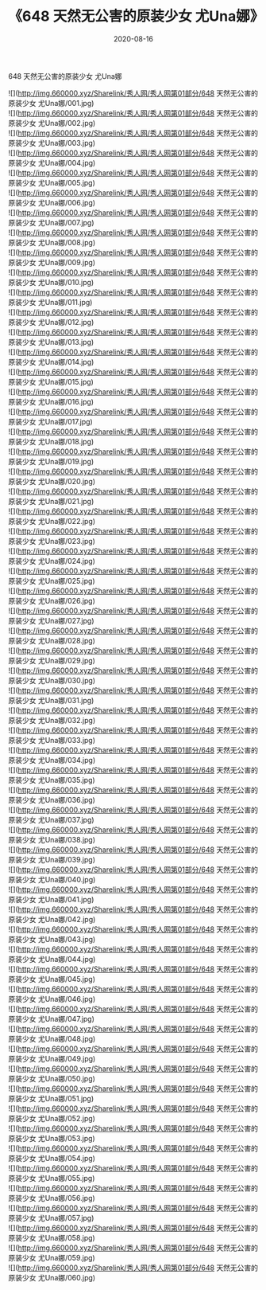 ﻿---
layout: post
title:  《648 天然无公害的原装少女 尤Una娜》
date:   2020-08-16
img: http://img.660000.xyz/Sharelink/秀人网/秀人网第01部分/648 天然无公害的原装少女 尤Una娜/000.jpg
categories: [美女, 清纯, 唯美]
---

648 天然无公害的原装少女 尤Una娜

  ![](http://img.660000.xyz/Sharelink/秀人网/秀人网第01部分/648 天然无公害的原装少女 尤Una娜/001.jpg) <br> ![](http://img.660000.xyz/Sharelink/秀人网/秀人网第01部分/648 天然无公害的原装少女 尤Una娜/002.jpg) <br> ![](http://img.660000.xyz/Sharelink/秀人网/秀人网第01部分/648 天然无公害的原装少女 尤Una娜/003.jpg) <br> ![](http://img.660000.xyz/Sharelink/秀人网/秀人网第01部分/648 天然无公害的原装少女 尤Una娜/004.jpg) <br> ![](http://img.660000.xyz/Sharelink/秀人网/秀人网第01部分/648 天然无公害的原装少女 尤Una娜/005.jpg) <br> ![](http://img.660000.xyz/Sharelink/秀人网/秀人网第01部分/648 天然无公害的原装少女 尤Una娜/006.jpg) <br> ![](http://img.660000.xyz/Sharelink/秀人网/秀人网第01部分/648 天然无公害的原装少女 尤Una娜/007.jpg) <br> ![](http://img.660000.xyz/Sharelink/秀人网/秀人网第01部分/648 天然无公害的原装少女 尤Una娜/008.jpg) <br> ![](http://img.660000.xyz/Sharelink/秀人网/秀人网第01部分/648 天然无公害的原装少女 尤Una娜/009.jpg) <br> ![](http://img.660000.xyz/Sharelink/秀人网/秀人网第01部分/648 天然无公害的原装少女 尤Una娜/010.jpg) <br> ![](http://img.660000.xyz/Sharelink/秀人网/秀人网第01部分/648 天然无公害的原装少女 尤Una娜/011.jpg) <br> ![](http://img.660000.xyz/Sharelink/秀人网/秀人网第01部分/648 天然无公害的原装少女 尤Una娜/012.jpg) <br> ![](http://img.660000.xyz/Sharelink/秀人网/秀人网第01部分/648 天然无公害的原装少女 尤Una娜/013.jpg) <br> ![](http://img.660000.xyz/Sharelink/秀人网/秀人网第01部分/648 天然无公害的原装少女 尤Una娜/014.jpg) <br> ![](http://img.660000.xyz/Sharelink/秀人网/秀人网第01部分/648 天然无公害的原装少女 尤Una娜/015.jpg) <br> ![](http://img.660000.xyz/Sharelink/秀人网/秀人网第01部分/648 天然无公害的原装少女 尤Una娜/016.jpg) <br> ![](http://img.660000.xyz/Sharelink/秀人网/秀人网第01部分/648 天然无公害的原装少女 尤Una娜/017.jpg) <br> ![](http://img.660000.xyz/Sharelink/秀人网/秀人网第01部分/648 天然无公害的原装少女 尤Una娜/018.jpg) <br> ![](http://img.660000.xyz/Sharelink/秀人网/秀人网第01部分/648 天然无公害的原装少女 尤Una娜/019.jpg) <br> ![](http://img.660000.xyz/Sharelink/秀人网/秀人网第01部分/648 天然无公害的原装少女 尤Una娜/020.jpg) <br> ![](http://img.660000.xyz/Sharelink/秀人网/秀人网第01部分/648 天然无公害的原装少女 尤Una娜/021.jpg) <br> ![](http://img.660000.xyz/Sharelink/秀人网/秀人网第01部分/648 天然无公害的原装少女 尤Una娜/022.jpg) <br> ![](http://img.660000.xyz/Sharelink/秀人网/秀人网第01部分/648 天然无公害的原装少女 尤Una娜/023.jpg) <br> ![](http://img.660000.xyz/Sharelink/秀人网/秀人网第01部分/648 天然无公害的原装少女 尤Una娜/024.jpg) <br> ![](http://img.660000.xyz/Sharelink/秀人网/秀人网第01部分/648 天然无公害的原装少女 尤Una娜/025.jpg) <br> ![](http://img.660000.xyz/Sharelink/秀人网/秀人网第01部分/648 天然无公害的原装少女 尤Una娜/026.jpg) <br> ![](http://img.660000.xyz/Sharelink/秀人网/秀人网第01部分/648 天然无公害的原装少女 尤Una娜/027.jpg) <br> ![](http://img.660000.xyz/Sharelink/秀人网/秀人网第01部分/648 天然无公害的原装少女 尤Una娜/028.jpg) <br> ![](http://img.660000.xyz/Sharelink/秀人网/秀人网第01部分/648 天然无公害的原装少女 尤Una娜/029.jpg) <br> ![](http://img.660000.xyz/Sharelink/秀人网/秀人网第01部分/648 天然无公害的原装少女 尤Una娜/030.jpg) <br> ![](http://img.660000.xyz/Sharelink/秀人网/秀人网第01部分/648 天然无公害的原装少女 尤Una娜/031.jpg) <br> ![](http://img.660000.xyz/Sharelink/秀人网/秀人网第01部分/648 天然无公害的原装少女 尤Una娜/032.jpg) <br> ![](http://img.660000.xyz/Sharelink/秀人网/秀人网第01部分/648 天然无公害的原装少女 尤Una娜/033.jpg) <br> ![](http://img.660000.xyz/Sharelink/秀人网/秀人网第01部分/648 天然无公害的原装少女 尤Una娜/034.jpg) <br> ![](http://img.660000.xyz/Sharelink/秀人网/秀人网第01部分/648 天然无公害的原装少女 尤Una娜/035.jpg) <br> ![](http://img.660000.xyz/Sharelink/秀人网/秀人网第01部分/648 天然无公害的原装少女 尤Una娜/036.jpg) <br> ![](http://img.660000.xyz/Sharelink/秀人网/秀人网第01部分/648 天然无公害的原装少女 尤Una娜/037.jpg) <br> ![](http://img.660000.xyz/Sharelink/秀人网/秀人网第01部分/648 天然无公害的原装少女 尤Una娜/038.jpg) <br> ![](http://img.660000.xyz/Sharelink/秀人网/秀人网第01部分/648 天然无公害的原装少女 尤Una娜/039.jpg) <br> ![](http://img.660000.xyz/Sharelink/秀人网/秀人网第01部分/648 天然无公害的原装少女 尤Una娜/040.jpg) <br> ![](http://img.660000.xyz/Sharelink/秀人网/秀人网第01部分/648 天然无公害的原装少女 尤Una娜/041.jpg) <br> ![](http://img.660000.xyz/Sharelink/秀人网/秀人网第01部分/648 天然无公害的原装少女 尤Una娜/042.jpg) <br> ![](http://img.660000.xyz/Sharelink/秀人网/秀人网第01部分/648 天然无公害的原装少女 尤Una娜/043.jpg) <br> ![](http://img.660000.xyz/Sharelink/秀人网/秀人网第01部分/648 天然无公害的原装少女 尤Una娜/044.jpg) <br> ![](http://img.660000.xyz/Sharelink/秀人网/秀人网第01部分/648 天然无公害的原装少女 尤Una娜/045.jpg) <br> ![](http://img.660000.xyz/Sharelink/秀人网/秀人网第01部分/648 天然无公害的原装少女 尤Una娜/046.jpg) <br> ![](http://img.660000.xyz/Sharelink/秀人网/秀人网第01部分/648 天然无公害的原装少女 尤Una娜/047.jpg) <br> ![](http://img.660000.xyz/Sharelink/秀人网/秀人网第01部分/648 天然无公害的原装少女 尤Una娜/048.jpg) <br> ![](http://img.660000.xyz/Sharelink/秀人网/秀人网第01部分/648 天然无公害的原装少女 尤Una娜/049.jpg) <br> ![](http://img.660000.xyz/Sharelink/秀人网/秀人网第01部分/648 天然无公害的原装少女 尤Una娜/050.jpg) <br> ![](http://img.660000.xyz/Sharelink/秀人网/秀人网第01部分/648 天然无公害的原装少女 尤Una娜/051.jpg) <br> ![](http://img.660000.xyz/Sharelink/秀人网/秀人网第01部分/648 天然无公害的原装少女 尤Una娜/052.jpg) <br> ![](http://img.660000.xyz/Sharelink/秀人网/秀人网第01部分/648 天然无公害的原装少女 尤Una娜/053.jpg) <br> ![](http://img.660000.xyz/Sharelink/秀人网/秀人网第01部分/648 天然无公害的原装少女 尤Una娜/054.jpg) <br> ![](http://img.660000.xyz/Sharelink/秀人网/秀人网第01部分/648 天然无公害的原装少女 尤Una娜/055.jpg) <br> ![](http://img.660000.xyz/Sharelink/秀人网/秀人网第01部分/648 天然无公害的原装少女 尤Una娜/056.jpg) <br> ![](http://img.660000.xyz/Sharelink/秀人网/秀人网第01部分/648 天然无公害的原装少女 尤Una娜/057.jpg) <br> ![](http://img.660000.xyz/Sharelink/秀人网/秀人网第01部分/648 天然无公害的原装少女 尤Una娜/058.jpg) <br> ![](http://img.660000.xyz/Sharelink/秀人网/秀人网第01部分/648 天然无公害的原装少女 尤Una娜/059.jpg) <br> ![](http://img.660000.xyz/Sharelink/秀人网/秀人网第01部分/648 天然无公害的原装少女 尤Una娜/060.jpg) <br>